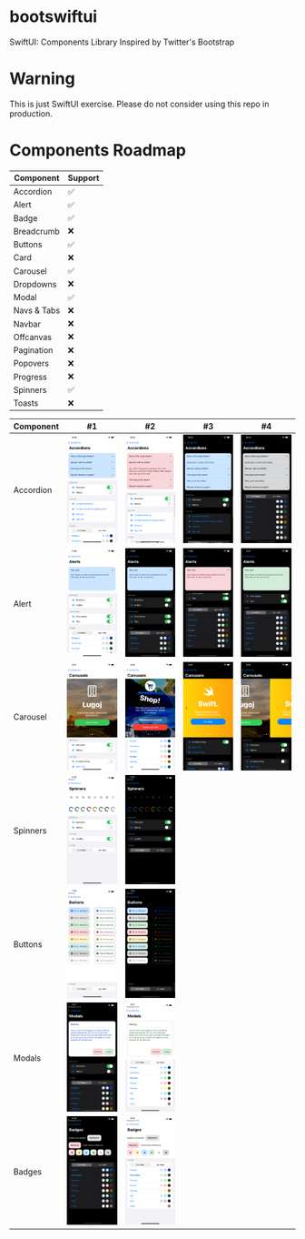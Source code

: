 # bootswiftui
SwiftUI: Components Library Inspired by Twitter's Bootstrap

# Warning
This is just SwiftUI exercise. Please do not consider using this repo in production.

# Components Roadmap

Component | Support
--- | --- |
Accordion | ✅  
Alert | ✅
Badge | ✅
Breadcrumb | ❌
Buttons | ✅
Card | ❌
Carousel | ✅
Dropdowns | ❌
Modal | ✅
Navs & Tabs | ❌
Navbar | ❌
Offcanvas | ❌
Pagination | ❌
Popovers | ❌
Progress | ❌
Spinners | ✅
Toasts | ❌

Component | #1 | #2 | #3 | #4
--- | --- | --- | --- | --- |
Accordion | ![Alt text](Examples/accordion1.png "Example 1") | ![Alt text](Examples/accordion2.png "Example 2") | ![Alt text](Examples/accordion3.png "Example 3") | ![Alt text](Examples/accordion4.png "Example 4")
Alert | ![Alt text](Examples/alert1.png "Example 1") | ![Alt text](Examples/alert2.png "Example 2") | ![Alt text](Examples/alert3.png "Example 3") | ![Alt text](Examples/alert4.png "Example 4") | ![Alt text]
Carousel | ![Alt text](Examples/carousel1.png "Example 1") | ![Alt text](Examples/carousel2.png "Example 2") | ![Alt text](Examples/carousel3.png "Example 3") | ![Alt text](Examples/carousel4.png "Example 4")
Spinners | ![Alt text](Examples/spinners1.png "Example 1") | ![Alt text](Examples/spinners2.png "Example 2") | |
Buttons | ![Alt text](Examples/buttons1.png "Example 1") | ![Alt text](Examples/buttons2.png "Example 2") | |
Modals | ![Alt text](Examples/modals1.png "Example 1") | ![Alt text](Examples/modals2.png "Example 2") | |
Badges | ![Alt text](Examples/badge1.png "Example 1") | ![Alt text](Examples/badge2.png "Example 2") | |

